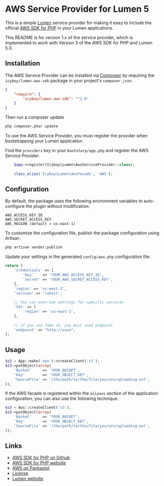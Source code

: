 # AWS Service Provider for Lumen 5

This is a simple [Lumen](http://lumen.laravel.com/) service provider for making it easy to include the official
[AWS SDK for PHP](https://github.com/aws/aws-sdk-php) in your Lumen applications.

This README is for version 1.x of the service provider, which is implemented to work with Version 3 of the AWS SDK for
PHP and Lumen 5.X.

## Installation

The AWS Service Provider can be installed via [Composer](http://getcomposer.org) by requiring the
`icyboy/lumen-aws-sdk` package in your project's `composer.json`.

```json
{
    "require": {
        "icyboy/lumen-aws-sdk": "^1.0"
    }
}
```

Then run a composer update
```sh
php composer.phar update
```

To use the AWS Service Provider, you must register the provider when bootstrapping your Lumen application.

Find the `providers` key in your `bootstarp/app.php` and register the AWS Service Provider.

```php
    $app->register(Icyboy\Lumen\AwsServiceProvider::class);
    
    class_alias('Icyboy\Lumen\AwsFacade', 'AWS');
```


## Configuration

By default, the package uses the following environment variables to auto-configure the plugin without modification:
```
AWS_ACCESS_KEY_ID
AWS_SECRET_ACCESS_KEY
AWS_REGION (default = us-east-1)
```

To customize the configuration file, publish the package configuration using Artisan.

```sh
php artisan vendor:publish
```

Update your settings in the generated `config/aws.php` configuration file.

```php
return [
    'credentials' => [
        'key'    => 'YOUR_AWS_ACCESS_KEY_ID',
        'secret' => 'YOUR_AWS_SECRET_ACCESS_KEY',
    ],
    'region' => 'us-west-2',
    'version' => 'latest',
    
    // You can override settings for specific services
    'Ses' => [
        'region' => 'us-east-1',
    ],
    
    // if you use fake s3, you must used endpoint
    'endpoint' => "http://xxxx",
];
```

## Usage

```php
$s3 = App::make('aws')->createClient('s3');
$s3->putObject(array(
    'Bucket'     => 'YOUR_BUCKET',
    'Key'        => 'YOUR_OBJECT_KEY',
    'SourceFile' => '/the/path/to/the/file/you/are/uploading.ext',
));
```

If the AWS facade is registered within the `aliases` section of the application configuration, you can also use the
following technique.

```php
$s3 = Aws::createClient('s3');
$s3->putObject(array(
    'Bucket'     => 'YOUR_BUCKET',
    'Key'        => 'YOUR_OBJECT_KEY',
    'SourceFile' => '/the/path/to/the/file/you/are/uploading.ext',
));
```

## Links

* [AWS SDK for PHP on Github](http://github.com/aws/aws-sdk-php/)
* [AWS SDK for PHP website](http://aws.amazon.com/sdkforphp/)
* [AWS on Packagist](https://packagist.org/packages/aws/)
* [License](http://aws.amazon.com/apache2.0/)
* [Lumen website](http://lumen.laravel.com/)